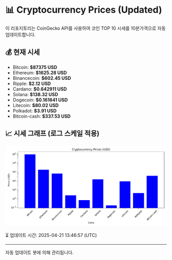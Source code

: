 
# 📊 Cryptocurrency Prices (Updated)

이 리포지토리는 CoinGecko API를 사용하여 코인 TOP 10 시세를 10분가격으로 자동 업데이트합니다.

## 💰 현재 시세
- Bitcoin: **$87375 USD**
- Ethereum: **$1625.28 USD**
- Binancecoin: **$602.45 USD**
- Ripple: **$2.12 USD**
- Cardano: **$0.642911 USD**
- Solana: **$138.32 USD**
- Dogecoin: **$0.161641 USD**
- Litecoin: **$80.02 USD**
- Polkadot: **$3.91 USD**
- Bitcoin-cash: **$337.53 USD**

## 📈 시세 그래프 (로그 스케일 적용)
![Crypto Prices](crypto_prices.png)

⏳ 업데이트 시간: 2025-04-21 13:46:57 (UTC)

---
자동 업데이트 봇에 의해 관리됩니다.
